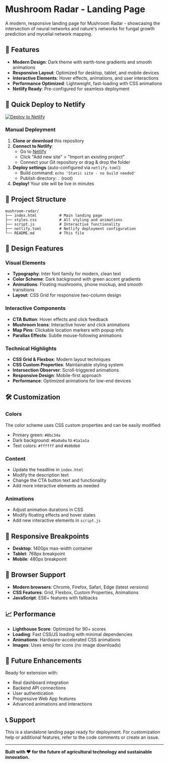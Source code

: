 # Mushroom Radar - Landing Page

A modern, responsive landing page for Mushroom Radar - showcasing the intersection of neural networks and nature's networks for fungal growth prediction and mycelial network mapping.

## 🍄 Features

- **Modern Design**: Dark theme with earth-tone gradients and smooth animations
- **Responsive Layout**: Optimized for desktop, tablet, and mobile devices
- **Interactive Elements**: Hover effects, animations, and user interactions
- **Performance Optimized**: Lightweight, fast-loading with CSS animations
- **Netlify Ready**: Pre-configured for seamless deployment

## 🚀 Quick Deploy to Netlify

[![Deploy to Netlify](https://www.netlify.com/img/deploy/button.svg)](https://app.netlify.com/start/deploy?repository=https://github.com/yourusername/mushroom-radar)

### Manual Deployment

1. **Clone or download** this repository
2. **Connect to Netlify**:
   - Go to [Netlify](https://netlify.com)
   - Click "Add new site" > "Import an existing project"
   - Connect your Git repository or drag & drop the folder
3. **Deploy settings** (auto-configured via `netlify.toml`):
   - Build command: `echo 'Static site - no build needed'`
   - Publish directory: `.` (root)
4. **Deploy!** Your site will be live in minutes

## 📁 Project Structure

```
mushroom-radar/
├── index.html          # Main landing page
├── styles.css          # All styling and animations
├── script.js           # Interactive functionality
├── netlify.toml        # Netlify deployment configuration
└── README.md           # This file
```

## 🎨 Design Features

### Visual Elements
- **Typography**: Inter font family for modern, clean text
- **Color Scheme**: Dark background with green accent gradients
- **Animations**: Floating mushrooms, phone mockup, and smooth transitions
- **Layout**: CSS Grid for responsive two-column design

### Interactive Components
- **CTA Button**: Hover effects and click feedback
- **Mushroom Icons**: Interactive hover and click animations
- **Map Pins**: Clickable location markers with popup info
- **Parallax Effects**: Subtle mouse-following animations

### Technical Highlights
- **CSS Grid & Flexbox**: Modern layout techniques
- **CSS Custom Properties**: Maintainable styling system
- **Intersection Observer**: Scroll-triggered animations
- **Responsive Design**: Mobile-first approach
- **Performance**: Optimized animations for low-end devices

## 🛠️ Customization

### Colors
The color scheme uses CSS custom properties and can be easily modified:
- Primary green: `#8bc34a`
- Dark background: `#0a0a0a` to `#1a1a1a`
- Text colors: `#ffffff` and `#b0b0b0`

### Content
- Update the headline in `index.html`
- Modify the description text
- Change the CTA button text and functionality
- Add more interactive elements as needed

### Animations
- Adjust animation durations in CSS
- Modify floating effects and hover states
- Add new interactive elements in `script.js`

## 📱 Responsive Breakpoints

- **Desktop**: 1400px max-width container
- **Tablet**: 768px breakpoint
- **Mobile**: 480px breakpoint

## 🔧 Browser Support

- **Modern browsers**: Chrome, Firefox, Safari, Edge (latest versions)
- **CSS Features**: Grid, Flexbox, Custom Properties, Animations
- **JavaScript**: ES6+ features with fallbacks

## 📈 Performance

- **Lighthouse Score**: Optimized for 90+ scores
- **Loading**: Fast CSS/JS loading with minimal dependencies
- **Animations**: Hardware-accelerated CSS animations
- **Images**: Uses emoji for icons (no image downloads)

## 🚀 Future Enhancements

Ready for extension with:
- Real dashboard integration
- Backend API connections
- User authentication
- Progressive Web App features
- Advanced animations and interactions

## 📞 Support

This is a standalone landing page ready for deployment. For customization help or additional features, refer to the code comments or create an issue.

---

**Built with ❤️ for the future of agricultural technology and sustainable innovation.**
